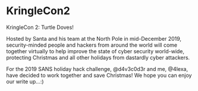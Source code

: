 # KringleCon2
KringleCon 2: Turtle Doves!

Hosted by Santa and his team at the North Pole in mid-December 2019, security-minded people and hackers from around the world will come together virtually to help improve the state of cyber security world-wide, protecting Christmas and all other holidays from dastardly cyber attackers.

For the 2019 SANS holiday hack challenge, @d4v3c0d3r and me, @4lexa, have decided to work together and save Christmas! We hope you can enjoy our write up...:)
